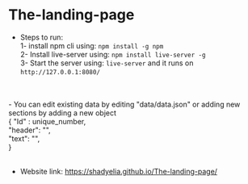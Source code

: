 # The-landing-page

- Steps to run: <br />
    1- install npm cli using: `npm install -g npm`<br />
    2- Install live-server using: `npm install live-server -g`<br />
    3- Start the server using: `live-server` and it runs on `http://127.0.0.1:8080/`<br />

<br />
<br />
- You can edit existing data by editing "data/data.json" or adding new sections by adding a new object<br />
 { "Id" : unique_number,<br />
   "header": "",<br />
   "text": "",<br />
 }
<br />
<br />

- Website link: <https://shadyelia.github.io/The-landing-page/>
<br />
